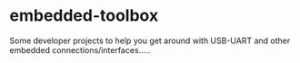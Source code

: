 # embedded-toolbox
Some developer projects to help you get around with USB-UART and other embedded connections/interfaces.....
